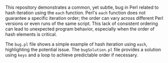 This repository demonstrates a common, yet subtle, bug in Perl related to hash iteration using the `each` function. Perl's `each` function does not guarantee a specific iteration order; the order can vary across different Perl versions or even runs of the same script. This lack of consistent ordering can lead to unexpected program behavior, especially when the order of hash elements is critical.

The `bug.pl` file shows a simple example of hash iteration using `each`, highlighting the potential issue. The `bugSolution.pl` file provides a solution using `keys` and a loop to achieve predictable order if necessary.